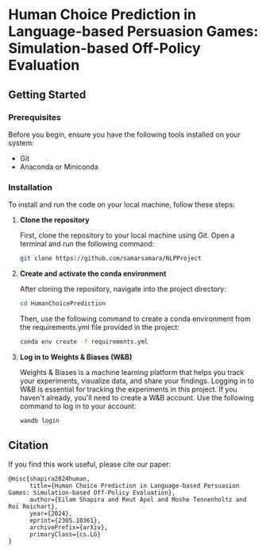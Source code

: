 # Human Choice Prediction in Language-based Persuasion Games: Simulation-based Off-Policy Evaluation


## Getting Started


### Prerequisites

Before you begin, ensure you have the following tools installed on your system:
- Git
- Anaconda or Miniconda

### Installation

To install and run the code on your local machine, follow these steps:

1. **Clone the repository**

   First, clone the repository to your local machine using Git. Open a terminal and run the following command:
   ```bash
   git clone https://github.com/samarsamara/NLPProject
    ```
2. **Create and activate the conda environment**

    After cloning the repository, navigate into the project directory:

    ```bash
    cd HumanChoicePrediction
    ```

    Then, use the following command to create a conda environment from the requirements.yml file provided in the project:
    ```bash
    conda env create -f requirements.yml
    ```
3. **Log in to Weights & Biases (W&B)**

   Weights & Biases is a machine learning platform that helps you track your experiments, visualize data, and share your findings. Logging in to W&B is essential for tracking the experiments in this project. If you haven't already, you'll need to create a W&B account. 
   Use the following command to log in to your account:
    ```bash
    wandb login
    ```

## Citation

If you find this work useful, please cite our paper:

    @misc{shapira2024human,
          title={Human Choice Prediction in Language-based Persuasion Games: Simulation-based Off-Policy Evaluation}, 
          author={Eilam Shapira and Reut Apel and Moshe Tennenholtz and Roi Reichart},
          year={2024},
          eprint={2305.10361},
          archivePrefix={arXiv},
          primaryClass={cs.LG}
    }

